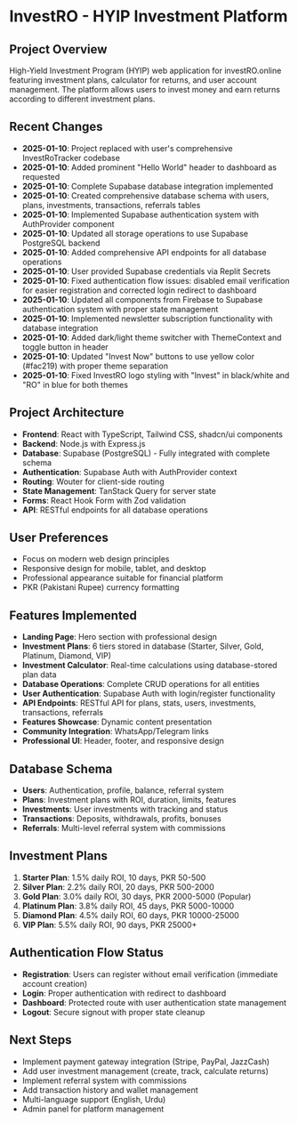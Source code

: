 # InvestRO - HYIP Investment Platform

## Project Overview
High-Yield Investment Program (HYIP) web application for investRO.online featuring investment plans, calculator for returns, and user account management. The platform allows users to invest money and earn returns according to different investment plans.

## Recent Changes
- **2025-01-10**: Project replaced with user's comprehensive InvestRoTracker codebase
- **2025-01-10**: Added prominent "Hello World" header to dashboard as requested
- **2025-01-10**: Complete Supabase database integration implemented
- **2025-01-10**: Created comprehensive database schema with users, plans, investments, transactions, referrals tables
- **2025-01-10**: Implemented Supabase authentication system with AuthProvider component
- **2025-01-10**: Updated all storage operations to use Supabase PostgreSQL backend
- **2025-01-10**: Added comprehensive API endpoints for all database operations
- **2025-01-10**: User provided Supabase credentials via Replit Secrets
- **2025-01-10**: Fixed authentication flow issues: disabled email verification for easier registration and corrected login redirect to dashboard
- **2025-01-10**: Updated all components from Firebase to Supabase authentication system with proper state management
- **2025-01-10**: Implemented newsletter subscription functionality with database integration
- **2025-01-10**: Added dark/light theme switcher with ThemeContext and toggle button in header
- **2025-01-10**: Updated "Invest Now" buttons to use yellow color (#fac219) with proper theme separation
- **2025-01-10**: Fixed InvestRO logo styling with "Invest" in black/white and "RO" in blue for both themes

## Project Architecture
- **Frontend**: React with TypeScript, Tailwind CSS, shadcn/ui components
- **Backend**: Node.js with Express.js
- **Database**: Supabase (PostgreSQL) - Fully integrated with complete schema
- **Authentication**: Supabase Auth with AuthProvider context
- **Routing**: Wouter for client-side routing
- **State Management**: TanStack Query for server state
- **Forms**: React Hook Form with Zod validation
- **API**: RESTful endpoints for all database operations

## User Preferences
- Focus on modern web design principles
- Responsive design for mobile, tablet, and desktop
- Professional appearance suitable for financial platform
- PKR (Pakistani Rupee) currency formatting

## Features Implemented
- **Landing Page**: Hero section with professional design
- **Investment Plans**: 6 tiers stored in database (Starter, Silver, Gold, Platinum, Diamond, VIP)
- **Investment Calculator**: Real-time calculations using database-stored plan data
- **Database Operations**: Complete CRUD operations for all entities
- **User Authentication**: Supabase Auth with login/register functionality
- **API Endpoints**: RESTful API for plans, stats, users, investments, transactions, referrals
- **Features Showcase**: Dynamic content presentation
- **Community Integration**: WhatsApp/Telegram links
- **Professional UI**: Header, footer, and responsive design

## Database Schema
- **Users**: Authentication, profile, balance, referral system
- **Plans**: Investment plans with ROI, duration, limits, features
- **Investments**: User investments with tracking and status
- **Transactions**: Deposits, withdrawals, profits, bonuses
- **Referrals**: Multi-level referral system with commissions

## Investment Plans
1. **Starter Plan**: 1.5% daily ROI, 10 days, PKR 50-500
2. **Silver Plan**: 2.2% daily ROI, 20 days, PKR 500-2000
3. **Gold Plan**: 3.0% daily ROI, 30 days, PKR 2000-5000 (Popular)
4. **Platinum Plan**: 3.8% daily ROI, 45 days, PKR 5000-10000
5. **Diamond Plan**: 4.5% daily ROI, 60 days, PKR 10000-25000
6. **VIP Plan**: 5.5% daily ROI, 90 days, PKR 25000+

## Authentication Flow Status
- **Registration**: Users can register without email verification (immediate account creation)
- **Login**: Proper authentication with redirect to dashboard
- **Dashboard**: Protected route with user authentication state management
- **Logout**: Secure signout with proper state cleanup

## Next Steps
- Implement payment gateway integration (Stripe, PayPal, JazzCash)
- Add user investment management (create, track, calculate returns)
- Implement referral system with commissions
- Add transaction history and wallet management
- Multi-language support (English, Urdu)
- Admin panel for platform management